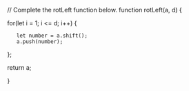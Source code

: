 // Complete the rotLeft function below.
function rotLeft(a, d) {

   for(let i = 1; i <= d; i++) {
       
       let number = a.shift();
       a.push(number);
       
   };
   
   return a;

}
